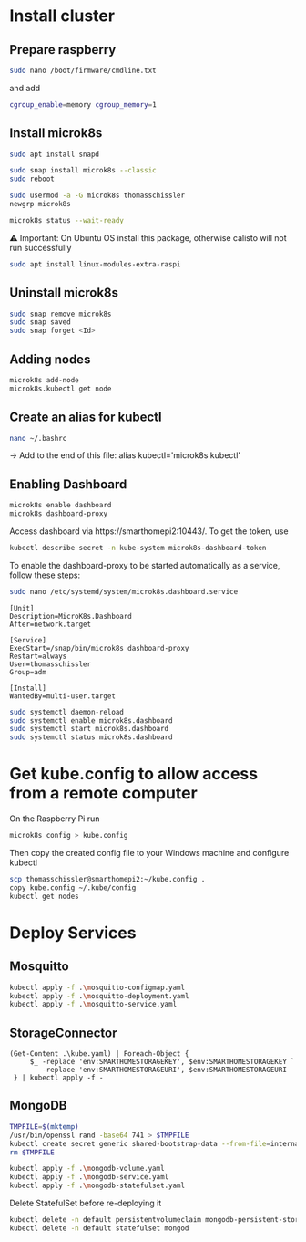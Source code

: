 # Install cluster

## Prepare raspberry
``` bash
sudo nano /boot/firmware/cmdline.txt
```

and add
``` bash
cgroup_enable=memory cgroup_memory=1
```

## Install microk8s

``` bash
sudo apt install snapd

sudo snap install microk8s --classic
sudo reboot 

sudo usermod -a -G microk8s thomasschissler
newgrp microk8s

microk8s status --wait-ready
```

⚠️ Important: On Ubuntu OS install this package, otherwise calisto will not run successfully
``` bash
sudo apt install linux-modules-extra-raspi
```


## Uninstall microk8s
``` bash
sudo snap remove microk8s
sudo snap saved
sudo snap forget <Id>
```

## Adding nodes
``` bash
microk8s add-node
microk8s.kubectl get node
```

## Create an alias for kubectl
``` bash
nano ~/.bashrc
```
-> Add to the end of this file: alias kubectl='microk8s kubectl'

## Enabling Dashboard
``` bash
microk8s enable dashboard
microk8s dashboard-proxy
```

Access dashboard via https://smarthomepi2:10443/.
To get the token, use
``` bash
kubectl describe secret -n kube-system microk8s-dashboard-token
```

To enable the dashboard-proxy to be started automatically as a service, follow these steps:

``` bash
sudo nano /etc/systemd/system/microk8s.dashboard.service
```

``` config
[Unit]
Description=MicroK8s.Dashboard
After=network.target

[Service]
ExecStart=/snap/bin/microk8s dashboard-proxy
Restart=always
User=thomasschissler
Group=adm

[Install]
WantedBy=multi-user.target
```


``` bash
sudo systemctl daemon-reload
sudo systemctl enable microk8s.dashboard
sudo systemctl start microk8s.dashboard
sudo systemctl status microk8s.dashboard
```

# Get kube.config to allow access from a remote computer
On the Raspberry Pi run
``` bash
microk8s config > kube.config
```
Then copy the created config file to your Windows machine and configure kubectl
``` bash
scp thomasschissler@smarthomepi2:~/kube.config .
copy kube.config ~/.kube/config
kubectl get nodes
```

# Deploy Services
## Mosquitto

``` bash
kubectl apply -f .\mosquitto-configmap.yaml
kubectl apply -f .\mosquitto-deployment.yaml
kubectl apply -f .\mosquitto-service.yaml
```

## StorageConnector
``` pwsh
(Get-Content .\kube.yaml) | Foreach-Object {
     $_ -replace 'env:SMARTHOMESTORAGEKEY', $env:SMARTHOMESTORAGEKEY `
        -replace 'env:SMARTHOMESTORAGEURI', $env:SMARTHOMESTORAGEURI
 } | kubectl apply -f -
```

## MongoDB
``` bash
TMPFILE=$(mktemp)
/usr/bin/openssl rand -base64 741 > $TMPFILE
kubectl create secret generic shared-bootstrap-data --from-file=internal-auth-mongodb-keyfile=$TMPFILE
rm $TMPFILE

kubectl apply -f .\mongodb-volume.yaml
kubectl apply -f .\mongodb-service.yaml
kubectl apply -f .\mongodb-statefulset.yaml
```

Delete StatefulSet before re-deploying it
``` bash
kubectl delete -n default persistentvolumeclaim mongodb-persistent-storage-claim-mongod-0
kubectl delete -n default statefulset mongod
```